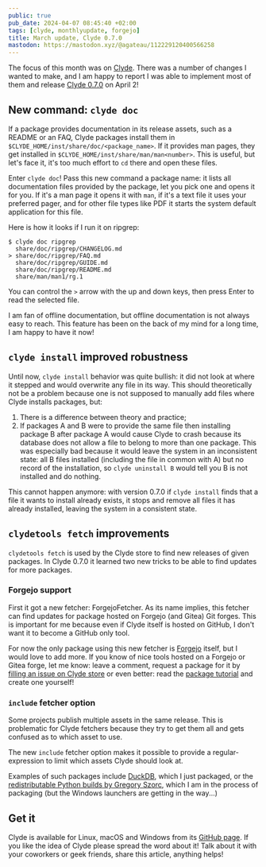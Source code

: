 ```yaml
---
public: true
pub_date: 2024-04-07 08:45:40 +02:00
tags: [clyde, monthlyupdate, forgejo]
title: March update, Clyde 0.7.0
mastodon: https://mastodon.xyz/@agateau/112229120400566258
---
```


The focus of this month was on [Clyde](https://github.com/agateau/clyde). There was a number of changes I wanted to make, and I am happy to report I was able to implement most of them and release [Clyde 0.7.0][clyde-0.7.0] on April 2!

## New command: `clyde doc`

If a package provides documentation in its release assets, such as a README or an FAQ, Clyde packages install them in `$CLYDE_HOME/inst/share/doc/<package_name>`. If it provides man pages, they get installed in `$CLYDE_HOME/inst/share/man/man<number>`. This is useful, but let's face it, it's too much effort to `cd` there and open these files.

Enter `clyde doc`! Pass this new command a package name: it lists all documentation files provided by the package, let you pick one and opens it for you. If it's a man page it opens it with `man`, if it's a text file it uses your preferred pager, and for other file types like PDF it starts the system default application for this file.

Here is how it looks if I run it on ripgrep:

```
$ clyde doc ripgrep
  share/doc/ripgrep/CHANGELOG.md
> share/doc/ripgrep/FAQ.md
  share/doc/ripgrep/GUIDE.md
  share/doc/ripgrep/README.md
  share/man/man1/rg.1
```

You can control the `>` arrow with the up and down keys, then press Enter to read the selected file.

I am fan of offline documentation, but offline documentation is not always easy to reach. This feature has been on the back of my mind for a long time, I am happy to have it now!

<!-- break -->

## `clyde install` improved robustness

Until now, `clyde install` behavior was quite bullish: it did not look at where it stepped and would overwrite any file in its way. This should theoretically not be a problem because one is not supposed to manually add files where Clyde installs packages, but:

1. There is a difference between theory and practice;
2. If packages A and B were to provide the same file then installing package B after package A would cause Clyde to crash because its database does not allow a file to belong to more than one package. This was especially bad because it would leave the system in an inconsistent state: all B files installed (including the file in common with A) but no record of the installation, so `clyde uninstall B` would tell you B is not installed and do nothing.

This cannot happen anymore: with version 0.7.0 if `clyde install` finds that a file it wants to install already exists, it stops and remove all files it has already installed, leaving the system in a consistent state.

## `clydetools fetch` improvements

`clydetools fetch` is used by the Clyde store to find new releases of given packages. In Clyde 0.7.0 it learned two new tricks to be able to find updates for more packages.

### Forgejo support

First it got a new fetcher: ForgejoFetcher. As its name implies, this fetcher can find updates for package hosted on Forgejo (and Gitea) Git forges. This is important for me because even if Clyde itself is hosted on GitHub, I don't want it to become a GitHub only tool.

For now the only package using this new fetcher is [Forgejo][] itself, but I would love to add more. If you know of nice tools hosted on a Forgejo or Gitea forge, let me know: leave a comment, request a package for it by [filling an issue on Clyde store][pkgissue] or even better: read the [package tutorial][pkgdoc] and create one yourself!

### `include` fetcher option

Some projects publish multiple assets in the same release. This is problematic for Clyde fetchers because they try to get them all and gets confused as to which asset to use.

The new `include` fetcher option makes it possible to provide a regular-expression to limit which assets Clyde should look at.

Examples of such packages include [DuckDB][], which I just packaged, or the [redistributable Python builds by Gregory Szorc][python], which I am in the process of packaging (but the Windows launchers are getting in the way...)

## Get it

Clyde is available for Linux, macOS and Windows from its [GitHub page](https://github.com/agateau/clyde). If you like the idea of Clyde please spread the word about it! Talk about it with your coworkers or geek friends, share this article, anything helps!

[pkgdoc]: https://github.com/agateau/clyde/blob/80fcb1c82c64b741470ba509e0b980786d1e9987/docs/creating-a-package.md
[Forgejo]: https://forgejo.org
[DuckDB]: https://www.duckdb.org
[python]: https://github.com/indygreg/python-build-standalone
[pkgissue]: https://github.com/agateau/clyde-store/issues/new?template=package.md
[clyde-0.7.0]: https://github.com/agateau/clyde/releases/tag/0.7.0
